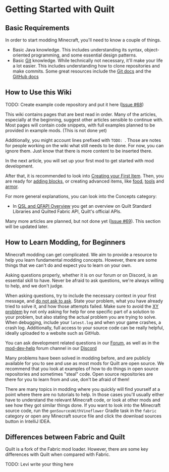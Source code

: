 # Getting Started with Quilt

## Basic Requirements

In order to start modding Minecraft, you'll need to know a couple of things.

- Basic Java knowledge. This includes understanding its syntax, object-oriented
  programming, and some essential design patterns.
- Basic [Git](https://git-scm.com/) knowledge. While technically not necessary, it'll
  make your life a lot easier. This includes understanding how to clone repositories
  and make commits. Some great resources include the [Git docs](https://git-scm.com/doc) and the [GitHub docs](https://docs.github.com/en/get-started)

<!-- TODO: Is there anything more to be described here? -->

## How to Use this Wiki

TODO: Create example code repository and put it here ([Issue #68](https://github.com/QuiltMC/developer-wiki/issues/68))

This wiki contains pages that are best read in order. Many of the articles, especially at the beginning, suggest other articles sensible to continue with. Most pages will contain code snippets, with full examples planned to be provided in example mods. (This is not done yet)

Additionally, you might account lines prefixed with `TODO: `. Those are notes for people working on the wiki what still needs to be done. For now, you can ignore them. Just know that there is more content to be inserted there.

In the next article, you will set up your first mod to get started with mod development.

After that, it is recommended to look into [Creating your First Item](../items/first-item). Then, you are ready for [adding blocks](../blocks/first-block), or creating advanced items, like [food](../items/food), [tools](../items/tools) and [armor](../items/armor).

For more general explanations, you can look into the Concepts category:

- In [QSL and QFAPI Overview](../concepts/qsl-qfapi) you get an overview on Quilt Standard Libraries and Quilted Fabric API, Quilt's official APIs.

Many more articles are planned, but not done yet ([Issue #69](https://github.com/QuiltMC/developer-wiki/issues/69)). This section will be updated later.

<!-- TODO: Give an outline of all of the wiki articles once they're ready. -->

## How to Learn Modding, for Beginners

Minecraft modding can get complicated. We aim to provide a resource to help you learn
fundamental modding concepts. However, there are some things that we can't do and
expect you to learn on your own.

Asking questions properly, whether it is on our forum or on Discord, is an essential
skill to have. Never be afraid to ask questions, we're always willing to help, and we
don't judge.

When asking questions, try to include the necessary context in your first message, and [do not ask to ask](https://dontasktoask.com/). State your problem, what you have already tried to solve it, and how those attempts failed. Make sure to avoid the [XY problem](https://xyproblem.info/) by not only asking for help for one specific part of a solution to your problem, but also stating the actual problem you are trying to solve. When debugging, include your `latest.log` and when your game crashes, a crash log. Additionally, full access to your source code can be really helpful, ideally uploaded to a website such as GitHub.

You can ask development related questions in our [Forum](https://forum.quiltmc.org/), as well as in the [mod-dev-help](https://discord.com/channels/817576132726620200/1047429688521396325) forum channel in our [Discord](https://discord.quiltmc.org/)

Many problems have been solved in modding before, and are publicly available for you
to see and use as most mods for Quilt are open source. We recommend that you look at
examples of how to do things in open source repositories and sometimes "steal" code.
Open source repositories are there for you to learn from and use, don't be afraid of
them!

There are many topics in modding where you quickly will find yourself at a point where there are no tutorials to help. In those cases you'll usually either have to understand the relevant Minecraft code, or look at other mods and see how they got similar things done.
If you want to look into the Minecraft source code, run the `genSourcesWithVineflower` Gradle task in the `fabric` category or open any Minecraft source file and click the download sources button in IntelliJ IDEA.

<!-- TODO: Is this todo fixed?: Levi write your thing about stealing code here -->

## Differences between Fabric and Quilt

Quilt is a fork of the Fabric mod loader. However, there are some key differences with
Quilt when compared with Fabric.

TODO: Levi write your thing here
